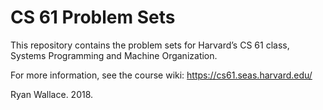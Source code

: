 CS 61 Problem Sets
==================

This repository contains the problem sets for Harvard’s CS 61 class, Systems
Programming and Machine Organization.

For more information, see the course wiki:
https://cs61.seas.harvard.edu/

Ryan Wallace. 2018.
